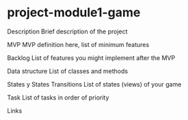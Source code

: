 # project-module1-game
Description
Brief description of the project

MVP
MVP definition here, list of minimum features

Backlog
List of features you might implement after the MVP

Data structure
List of classes and methods

States y States Transitions
List of states (views) of your game

Task
List of tasks in order of priority

Links
